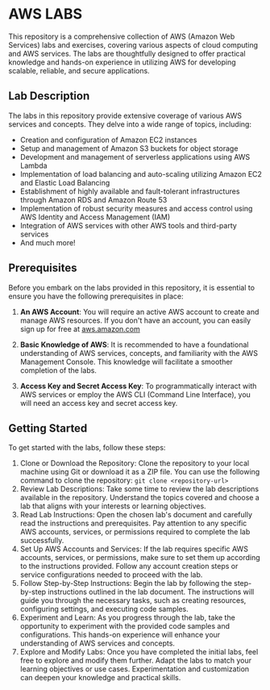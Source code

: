 # AWS LABS
This repository is a comprehensive collection of AWS (Amazon Web Services) labs and exercises, covering various aspects of cloud computing and AWS services. The labs are thoughtfully designed to offer practical knowledge and hands-on experience in utilizing AWS for developing scalable, reliable, and secure applications.

## Lab Description
The labs in this repository provide extensive coverage of various AWS services and concepts. They delve into a wide range of topics, including:

- Creation and configuration of Amazon EC2 instances
- Setup and management of Amazon S3 buckets for object storage
- Development and management of serverless applications using AWS Lambda
- Implementation of load balancing and auto-scaling utilizing Amazon EC2 and Elastic Load Balancing
- Establishment of highly available and fault-tolerant infrastructures through Amazon RDS and Amazon Route 53
- Implementation of robust security measures and access control using AWS Identity and Access Management (IAM)
- Integration of AWS services with other AWS tools and third-party services
- And much more!
## Prerequisites
Before you embark on the labs provided in this repository, it is essential to ensure you have the following prerequisites in place:

1. **An AWS Account**: You will require an active AWS account to create and manage AWS resources. If you don't have an account, you can easily sign up for free at [aws.amazon.com](https://aws.amazon.com/)

2. **Basic Knowledge of AWS**: It is recommended to have a foundational understanding of AWS services, concepts, and familiarity with the AWS Management Console. This knowledge will facilitate a smoother completion of the labs.

3. **Access Key and Secret Access Key**: To programmatically interact with AWS services or employ the AWS CLI (Command Line Interface), you will need an access key and secret access key.
## Getting Started
To get started with the labs, follow these steps:

1. Clone or Download the Repository: Clone the repository to your local machine using Git or download it as a ZIP file. You can use the following command to clone the repository:  `git clone <repository-url>`
2. Review Lab Descriptions: Take some time to review the lab descriptions available in the repository. Understand the topics covered and choose a lab that aligns with your interests or learning objectives.
3. Read Lab Instructions: Open the chosen lab's document and carefully read the instructions and prerequisites. Pay attention to any specific AWS accounts, services, or permissions required to complete the lab successfully.
4. Set Up AWS Accounts and Services: If the lab requires specific AWS accounts, services, or permissions, make sure to set them up according to the instructions provided. Follow any account creation steps or service configurations needed to proceed with the lab.
5. Follow Step-by-Step Instructions: Begin the lab by following the step-by-step instructions outlined in the lab document. The instructions will guide you through the necessary tasks, such as creating resources, configuring settings, and executing code samples.
6. Experiment and Learn: As you progress through the lab, take the opportunity to experiment with the provided code samples and configurations. This hands-on experience will enhance your understanding of AWS services and concepts.
7. Explore and Modify Labs: Once you have completed the initial labs, feel free to explore and modify them further. Adapt the labs to match your learning objectives or use cases. Experimentation and customization can deepen your knowledge and practical skills.
